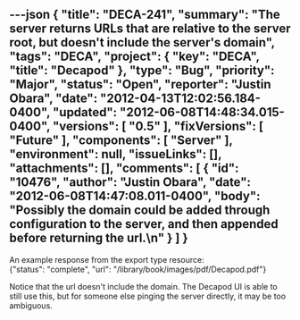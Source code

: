 ---json
{
  "title": "DECA-241",
  "summary": "The server returns URLs that are relative to the server root, but doesn't include the server's domain",
  "tags": "DECA",
  "project": {
    "key": "DECA",
    "title": "Decapod"
  },
  "type": "Bug",
  "priority": "Major",
  "status": "Open",
  "reporter": "Justin Obara",
  "date": "2012-04-13T12:02:56.184-0400",
  "updated": "2012-06-08T14:48:34.015-0400",
  "versions": [
    "0.5"
  ],
  "fixVersions": [
    "Future"
  ],
  "components": [
    "Server"
  ],
  "environment": null,
  "issueLinks": [],
  "attachments": [],
  "comments": [
    {
      "id": "10476",
      "author": "Justin Obara",
      "date": "2012-06-08T14:47:08.011-0400",
      "body": "Possibly the domain could be added through configuration to the server, and then appended before returning the url.\n"
    }
  ]
}
---
An example response from the export type resource:\
{"status": "complete", "url": "/library/book/images/pdf/Decapod.pdf"}

Notice that the url doesn't include the domain. The Decapod UI is able to still use this, but for someone else pinging the server directly, it may be too ambiguous.

        